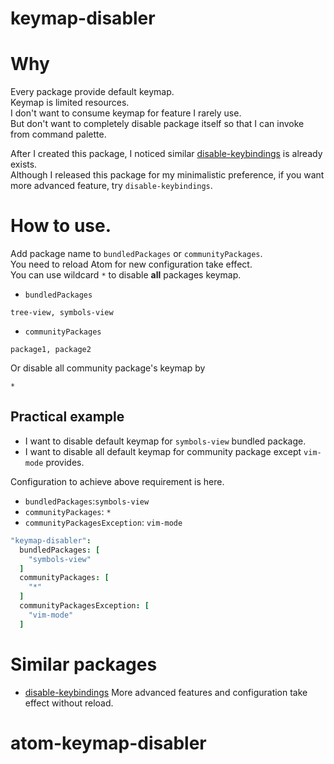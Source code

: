 # keymap-disabler

# Why

Every package provide default keymap.  
Keymap is limited resources.  
I don't want to consume keymap for feature I rarely use.  
But don't want to completely disable package itself so that I can invoke from command palette.  

After I created this package, I noticed similar [disable-keybindings](https://atom.io/packages/disable-keybindings) is already exists.  
Although I released this package for my minimalistic preference, if you want more advanced feature, try `disable-keybindings`.

# How to use.

Add package name to `bundledPackages` or `communityPackages`.  
You need to reload Atom for new configuration take effect.  
You can use wildcard `*` to disable **all** packages keymap.

* `bundledPackages`
```
tree-view, symbols-view
```

* `communityPackages`  
```
package1, package2
```
Or disable all community package's keymap by
```
*
```

## Practical example

* I want to disable default keymap for `symbols-view` bundled package.
* I want to disable all default keymap for community package except `vim-mode` provides.

Configuration to achieve above requirement is here.

* `bundledPackages`:`symbols-view`
* `communityPackages`: `*`
* `communityPackagesException`: `vim-mode`

```coffeeScript
"keymap-disabler":
  bundledPackages: [
    "symbols-view"
  ]
  communityPackages: [
    "*"
  ]
  communityPackagesException: [
    "vim-mode"
  ]
```

# Similar packages

* [disable-keybindings](https://atom.io/packages/disable-keybindings)
More advanced features and configuration take effect without reload.
# atom-keymap-disabler
